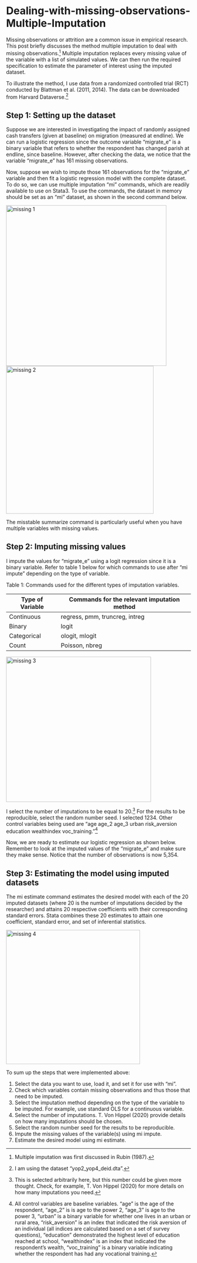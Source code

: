 # Dealing-with-missing-observations-Multiple-Imputation
Missing observations or attrition are a common issue in empirical research. This post briefly discusses the method multiple imputation to deal with missing observations.[^1] Multiple imputation replaces every missing value of the variable with a list of simulated values.  We can then run the required specification to estimate the parameter of interest using the imputed dataset. 

> [^1]:Multiple imputation was first discussed in Rubin (1987).

To illustrate the method, I use data from a randomized controlled trial (RCT) conducted by Blattman et al. (2011, 2014). The data can be downloaded from Harvard Dataverse.[^2]

> [^2]: I am using the dataset “yop2_yop4_deid.dta”. 

## Step 1: Setting up the dataset

Suppose we are interested in investigating the impact of randomly assigned cash transfers (given at baseline) on migration (measured at endline). We can run a logistic regression since the outcome variable “migrate_e” is a binary variable that refers to whether the respondent has changed parish at endline, since baseline. However, after checking the data, we notice that the variable “migrate_e” has 161 missing observations. 

Now, suppose we wish to impute those 161 observations for the “migrate_e” variable and then fit a logistic regression model with the complete dataset. To do so, we can use multiple imputation “mi” commands, which are readily available to use on Stata3. To use the commands, the dataset in memory should be set as an “mi” dataset, as shown in the second command below.

<img width="437" alt="missing 1" src="https://github.com/csae-coders-corner/Dealing-with-missing-observations-Multiple-Imputation/assets/148211163/1e7740ba-be17-4d33-9de1-fb01d8ac9d22">

<img width="402" alt="missing 2" src="https://github.com/csae-coders-corner/Dealing-with-missing-observations-Multiple-Imputation/assets/148211163/55258056-13d1-47c9-856a-2c9f04a2ad0b">

The misstable summarize command is particularly useful when you have multiple variables with missing values.

## Step 2: Imputing missing values 

I impute the values for “migrate_e” using a logit regression since it is a binary variable. Refer to table 1 below for which commands to use after “mi impute” depending on the type of variable. 

Table 1: Commands used for the different types of imputation variables. 

| Type of Variable 	|Commands for the relevant imputation method |
|-------------------|--------------------------------------------|
| Continuous 	      | regress, pmm, truncreg, intreg             |
| Binary 	          | logit                                      |
| Categorical 	    | ologit, mlogit                             |
| Count 	          | Poisson, nbreg                             |

<img width="395" alt="missing 3" src="https://github.com/csae-coders-corner/Dealing-with-missing-observations-Multiple-Imputation/assets/148211163/faa7581b-1241-427d-9ee4-cd7cc4531539">

I select the number of imputations to be equal to 20.[^3] For the results to be reproducible, select the random number seed. I selected 1234. Other control variables being used are “age age_2 age_3 urban risk_aversion education wealthindex voc_training.”[^4]

>[^4]: All control variables are baseline variables. “age” is the age of the respondent, “age_2” is is age to the power 2, “age_3” is age to the power 3, “urban” is a binary variable for whether one lives in an urban or rural area, “risk_aversion” is an index that indicated the risk aversion of an individual (all indices are calculated based on a set of survey questions), “education” demonstrated the highest level of education reached at school, “wealthindex” is an index that indicated the respondent’s wealth, “voc_training” is a binary variable indicating whether the respondent has had any vocational training.

> [^3]: This is selected arbitrarily here, but this number could be given more thought. Check, for example, T. Von Hippel (2020) for more details on how many imputations you need. 

Now, we are ready to estimate our logistic regression as shown below. Remember to look at the imputed values of the “migrate_e” and make sure they make sense. Notice that the number of observations is now 5,354. 

## Step 3: Estimating the model using imputed datasets

The mi estimate command estimates the desired model with each of the 20 imputed datasets (where 20 is the number of imputations decided by the researcher) and attains 20 respective coefficients with their corresponding standard errors. Stata combines these 20 estimates to attain one coefficient, standard error, and set of inferential statistics. 

<img width="365" alt="missing 4" src="https://github.com/csae-coders-corner/Dealing-with-missing-observations-Multiple-Imputation/assets/148211163/42a1cacf-2168-43c9-b51b-b3a682bba62e">

To sum up the steps that were implemented above:
1. Select the data you want to use, load it, and set it for use with “mi”.
2. Check which variables contain missing observations and thus those that need to be imputed.
3. Select the imputation method depending on the type of the variable to be imputed. For example, use standard OLS for a continuous variable.
4. Select the number of imputations. T. Von Hippel (2020) provide details on how many imputations should be chosen.
5. Select the random number seed for the results to be reproducible.
6. Impute the missing values of the variable(s) using mi impute.
7. Estimate the desired model using mi estimate. 


